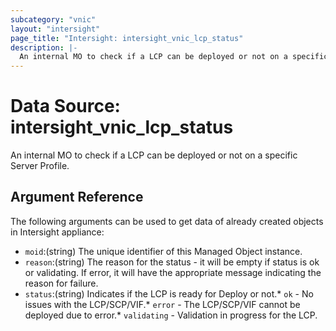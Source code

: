 ```yaml
---
subcategory: "vnic"
layout: "intersight"
page_title: "Intersight: intersight_vnic_lcp_status"
description: |-
  An internal MO to check if a LCP can be deployed or not on a specific Server Profile.
---
```


# Data Source: intersight_vnic_lcp_status
An internal MO to check if a LCP can be deployed or not on a specific Server Profile.
## Argument Reference
The following arguments can be used to get data of already created objects in Intersight appliance:
* `moid`:(string) The unique identifier of this Managed Object instance. 
* `reason`:(string) The reason for the status - it will be empty if status is ok or validating. If error, it will have the appropriate message indicating the reason for failure. 
* `status`:(string) Indicates if the LCP is ready for Deploy or not.* `ok` - No issues with the LCP/SCP/VIF.* `error` - The LCP/SCP/VIF cannot be deployed due to error.* `validating` - Validation in progress for the LCP. 
